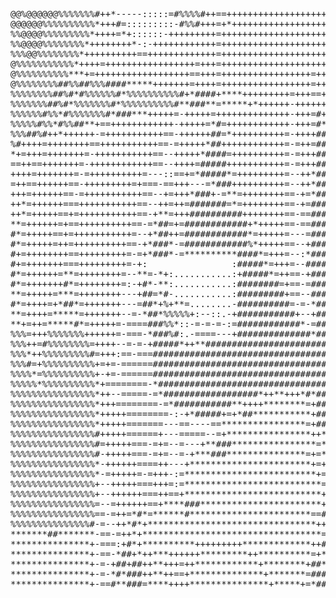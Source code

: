 <pre>
@@%@@@@@@%%%%%%%#++*-----:::::=#%%%%#++==+++++++++++++++++++++++++++++#%%%%%%%%@@@@@@@%%%%%%%#+**#######********###
@@@@@@%%%%%%%%%%*+++#=:::::::::-#%%#+++=+*++++++++++++++++++++++++++++#%%%%%%%%@@%@@@@@@@%%%%%%********************
%%@@@@%%%%%%%%%*++++=*+::::::-+++++++++=++++++++++++++++++++++++++++++#%%%%%%%%%%@@@@@@@@%%%%%%%*+*****************
%%@@@@%%%%%%%%*++++++++*-:-++++++++++++=++++++++++++++++++++++++++++++#%%%##%%%%%%@@@@%%%%%%%%%%%#+****************
%%%@@%%%%%%%%*++++++++++==+++++++++++++=++++++++++++++++++++++++++++++#%%%*=%%%%%%%%%@%%%%%%%%%%%%%=++******+++++++
@%%%%%%%%%%%*++++=+++++++++++++++++=+++=+++++++++++++++++++++++++++++++#%%*:*%%%%%%%%%%%%%%%%%%%%%%%*=+++++++++++++
@%%%%%%%%%%***+=++++++++++++++++++==+++=+++++++++++++++++=++++++=++++++++++==#%%%%%%%%%%%%%%%%%%%%%%%*-=+++++++++++
@%%%%%%%%##%%##%%%####*****+++++++=++++=+++++++++++++++++=+++++++=++++++++++++%%%%%%%%%%%%%%%%%%%%%%%%#==++++++++++
%%%%%%%%##%#*#%%%%%%#*%%%%%%%%%%#+*####+****+++++++++=+++==++++++=+++++++*****#%%%%%%%%%%%%%%%%%%%%%%%%#==+++++++++
%%%%%%%##%#*%%%%%%%#*%%%%%%%%%%#**###**=*****+*++++++-++++++++++++-++++*******+#%%%%%%%%%%%%%%%%%%%%%%%%#=+++++++++
%%%%%%#%%*#%%%%%%%#*###***+++++=-+++++=++++++++++++++-+++=#+++++++==++++++++++++%%%%%%%%%%%%%%%%%%%%%%%%%*=+=======
%%%%%#%%*#%%##**+==++++++++++++-+++++=*#=++++++++++++-+++=#*+++++++=++++++++++++*%%%%%%%%%%@@@@@@@%%%%%%%%+========
%%%##%#++*++++++-=+++++++++++==-++++++##=*++++++++++=-++++##+++++++-=++++++++++++*%%%%%%%%%@@@@@@@@@@%%%%%#========
%#++++=++++++++==+++++++++++==-=+++++*##++++++++++++=-=++=###++++++=-=+++++++++++++#%%%%%%@@@@@@@@@@@%%%%%%========
*+=+++=+++++++=-+++++++++++==--+++++*####=++++++++++=-=+++####++++++=+=+++++++++++++#%%%%%%%%%%%@@@@@%%%%%%+=======
==++==+++++++=-++++++++++++==--++++=#####+++++++++++=-=+++####*+++++==+=+++++++++++++*%%%%%%%%%%@@@@@%%%%%%+=======
++++=+++++++=-=++++++++++=---::==+=*#####*=+++++++++=--++*#####+=++++=+=-====-===++++++#%%%%%%%%%@%%%%%%%%%*=======
=++==++++++==-+++++++++=+===-==+++---=*###++++++++++=--++*######=-----==+-+++++++++++++=*%%%%%%%%%%%%%%%%%%#=======
+++=++++++==-=+++++++++++==--+=+++*###+-=**=++++++++==-+=*###*+=+=++++***+-+++++++++++++-+%%%%%%%%%%%%%%%%%#=======
++*=++++++===+++++++++++==--++=++=#######=*=++++++++==-+=###**###*=++++##*+=++++++++++++=-=#%%%%%%%%%%%%%%%%=======
++*=+++++==+=+++++++++++==-+**=+++##########++++++++==-==#########*=++=###*+=+++++++++++=--=*%%%%%%%%%%%%%%%+======
**=++++++=+==++++++++++==-=*##=+=############+*+++++==-==##########*-+=*###**=++++++++++=--++=#%%%%%%%%%%%%%+======
#*=+++++==+=+++++++++++=--+*##++=############*=+++++=---=###########*==+####*+=++++++++++=-++=-*%%%%%%%%%%%%*======
#*=+++++=++=++++++++++==-+*###*-=############%*+++++==--+########****+-=*####**=+++++++++=-==-===#%%%%%%%%%%*-=====
#+=++++++++==+++++++++=-=+*###*-=**********####*=+++=--:*############*+:+#####*+==+++++++=-==-====*%%%%%%%%%#-=====
#+=+++++++===+++++++++=-+:                :#####*=+++=--#######-.                  .=++++=--======++#%%%%%%%#=-====
#*=++++++=**=++++++++=--**=-*+:...........:+#####*=++==-+########+.............:**=:++++++---=====+++*%%%%%%#=--===
#*=+++++++#*=++++++++=:-+#*-**:...........:########=+==-=########+.............:*#+-++++++=--===-=++++=*%%%%%=-====
**=+++++=***=++++++++---+##=*#-...........:#########+==--########*::...........-##++-+++++=:-===-+++++==+#%%%+--=--
#*=++++=+*##*=+++++++---=##*+%+**=........-##########=-=-*#######%%%%#----.....+%%#*--++++=:-===-++++++++++%%*-==--
**=++++=*****=+++++++--=-*##*%%%%%+:--::.-+###########+--+########*+++=-===-..:#%%#*--=+++=--==-+###*+++==+==+-----
**+=++=*****#*=+++++=-====###%%*::-=-=-=-:=############*-=########=.:=======--*%%%#+==-=++=--===***##++++-=+-------
%%%=+++%%%%%%%++++++=-===-*###%#:.-====---+##############*########*=-==----=-.=%%##===--=++----=*####++++---=------
%%%++=#%%%%%%%%=++++--=-=-+#####*++**#############################################*====--=+--==+#####+++=----------
%%%*++%%%%%%%%%#=+++:==-===#######################################################+======-=----*####++++=----::----
%%%#=+%%%%%%%%%%+=+=-======####################################################*=*=======---:--###*=++++=----------
%%%%*=%%%%%%%%%%+-+=-======######################################################*========-----+==++++++=----------
%%%%%*%%%%%%%%%%*+========-*#####################################################+==-=====--:-=+++++++++=----------
%%%%%%%%%%%%%%%%*++--=====-=*##################*++**+++*#*######################*===-=-=====--++++++++++=----------
%%%%%%%%%%%%%%%%*+++========-=*###########**++++********=+#####################*=-===========-++++++++++=----------
%%%%%%%%%%%%%%%%*+++++========-:-+*#####+=+*##***********+#################*=-----==========--++++++++++=----------
%%%%%%%%%%%%%%%%*+++++=======---==----==****************=+###########*+----==----===========--++++++++++=----------
%%%%%%%%%%%%%%%%#+++++======+---=====--=+****************++*+++++++++=---===-----===========:-++++++++++=----------
%%%%%%%%%%%%%%%%#=+++++===-=+=--=---+**###****************=**********=*#%#*+=---===========---++++++++++=----------
%%%%%%%%%%%%%%%%#-+++++===-=+=--=-+***###***************=+=**********=*##%%%%+--==========----++++++++++=----------
%%%%%%%%%%%%%%%%*-++++++====++---+***********************+=+*********+-*#%%%%#-===========--=-++++++++++=----------
%%%%%%%%%%%%%%%%*-=+++++=-=+++-:=*************************+=+**********+=*%%%#=+=========---=-++++++++++=----------
%%%%%%%%%%%%%%%%+--+++++===+++=:=**************************=+**********#%%%%%*=+=========---=-=+++++++++=----------
%%%%%%%%%%%%%%%%+--++++++===++==+**************************+*######**%%%%%%%*:+==========--==-=++++++++++----------
%%%%%%%%%%%%%%%%=--=++++++==+****###***********************+#####**%%%%%%%%= -+=========-..:==-++++++++++----------
%%%%%%%%%%%%%%%%==-=++=*#*=******#***********************==##***%%%%%%%%%#: .+==========:     :++++++++++----------
%%%%%%%%%%%%%%%#-=--++*#*+********************************++#%%%%%%%%%%%*.  -+=========-.       :++++++++----------
*******##*******-==-=++*+**********************************=+####%%%%%%+.  .++========-:          :++++++----------
***************+-===:+#*+**********+++++++++*************++##*+#*+#%%%-    =+=========-.            -++++----------
***************+-==-*##+*++***++++++*********++**********=+*###*+#*+*:    :+=========-:             .=+++-------===
***************+-=-+##+##++**+++=++************+********+##*+*###+**:     =+======----               .+++=-----====
***************+-=-*#*###++**++==+**************+*******=####**###**#:   -++===-====-.               .+*+=-----====
***************+-==#**###=****++++***************+*****+=*####*+###***:  =+=======-=:                .+*+==========
</pre>

